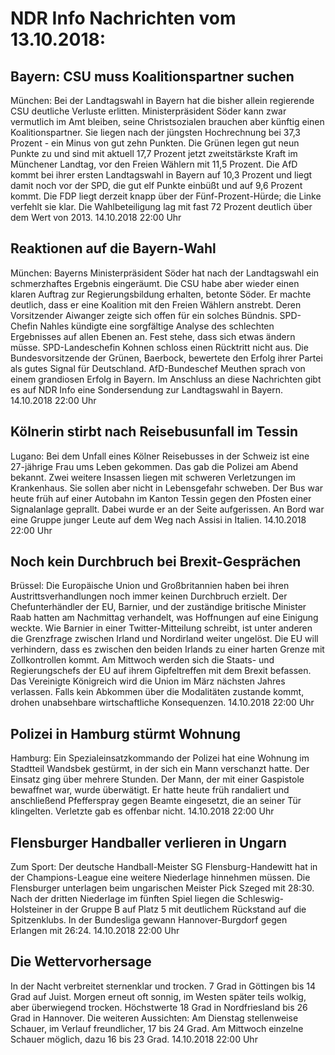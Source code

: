 # NDR Info Nachrichten vom 13.10.2018:


## Bayern: CSU muss Koalitionspartner suchen
München: Bei der Landtagswahl in Bayern hat die bisher allein regierende CSU deutliche Verluste erlitten. Ministerpräsident Söder kann zwar vermutlich im Amt bleiben, seine Christsozialen brauchen aber künftig einen Koalitionspartner. Sie liegen nach der jüngsten Hochrechnung bei 37,3 Prozent - ein Minus von gut zehn Punkten. Die Grünen legen gut neun Punkte zu und sind mit aktuell 17,7 Prozent jetzt zweitstärkste Kraft im Münchener Landtag, vor den Freien Wählern mit 11,5 Prozent. Die AfD kommt bei ihrer ersten Landtagswahl in Bayern auf 10,3 Prozent und liegt damit noch vor der SPD, die gut elf Punkte einbüßt und auf 9,6 Prozent kommt. Die FDP liegt derzeit knapp über der Fünf-Prozent-Hürde; die Linke verfehlt sie klar. Die Wahlbeteiligung lag mit fast 72 Prozent deutlich über dem Wert von 2013. 14.10.2018 22:00 Uhr 

## Reaktionen auf die Bayern-Wahl
München: 	Bayerns Ministerpräsident Söder hat nach der Landtagswahl ein schmerzhaftes Ergebnis eingeräumt. Die CSU habe aber wieder einen klaren Auftrag zur Regierungsbildung erhalten, betonte Söder. Er machte deutlich, dass er eine Koalition mit den Freien Wählern anstrebt. Deren Vorsitzender Aiwanger zeigte sich offen für ein solches Bündnis. SPD-Chefin Nahles kündigte eine sorgfältige Analyse des schlechten Ergebnisses auf allen Ebenen an. Fest stehe, dass sich etwas ändern müsse. SPD-Landeschefin Kohnen schloss einen Rücktritt nicht aus. Die Bundesvorsitzende der Grünen, Baerbock, bewertete den Erfolg ihrer Partei als gutes Signal für Deutschland. AfD-Bundeschef Meuthen sprach von einem grandiosen Erfolg in Bayern. Im Anschluss an diese Nachrichten gibt es auf NDR Info eine Sondersendung zur Landtagswahl in Bayern. 14.10.2018 22:00 Uhr 

## Kölnerin stirbt nach Reisebusunfall im Tessin
Lugano:	Bei dem Unfall eines Kölner Reisebusses in der Schweiz ist eine 27-jährige Frau ums Leben gekommen. Das gab die Polizei am Abend bekannt. Zwei weitere Insassen liegen mit schweren Verletzungen im Krankenhaus. Sie sollen aber nicht in Lebensgefahr schweben. Der Bus war heute früh auf einer Autobahn im Kanton Tessin gegen den Pfosten einer Signalanlage geprallt. Dabei wurde er an der Seite aufgerissen. An Bord war eine Gruppe junger Leute auf dem Weg nach Assisi in Italien. 14.10.2018 22:00 Uhr 

## Noch kein Durchbruch bei Brexit-Gesprächen
Brüssel:	Die Europäische Union und Großbritannien haben bei ihren Austrittsverhandlungen noch immer keinen Durchbruch erzielt. Der Chefunterhändler der EU, Barnier, und der zuständige britische Minister Raab hatten am Nachmittag verhandelt, was Hoffnungen auf eine Einigung weckte. Wie Barnier in einer Twitter-Mitteilung schreibt, ist unter anderen die Grenzfrage zwischen Irland und Nordirland weiter ungelöst. Die EU will verhindern, dass es zwischen den beiden Irlands zu einer harten Grenze mit Zollkontrollen kommt. Am Mittwoch werden sich die Staats- und Regierungschefs der EU auf ihrem Gipfeltreffen mit dem Brexit befassen. Das Vereinigte Königreich wird die Union im März nächsten Jahres verlassen. Falls kein Abkommen über die Modalitäten zustande kommt, drohen unabsehbare wirtschaftliche Konsequenzen. 14.10.2018 22:00 Uhr 

## Polizei in Hamburg stürmt Wohnung
Hamburg: Ein Spezialeinsatzkommando der Polizei hat eine Wohnung im Stadtteil Wandsbek gestürmt, in der sich ein Mann verschanzt hatte. Der Einsatz ging über mehrere Stunden. Der Mann, der mit einer Gaspistole bewaffnet war, wurde überwätigt. Er hatte heute früh randaliert und anschließend Pfefferspray gegen Beamte eingesetzt, die an seiner Tür klingelten. Verletzte gab es offenbar nicht. 14.10.2018 22:00 Uhr 

## Flensburger Handballer verlieren in Ungarn
Zum Sport: Der deutsche Handball-Meister SG Flensburg-Handewitt hat in der Champions-League eine weitere Niederlage hinnehmen müssen. Die Flensburger unterlagen beim ungarischen Meister Pick Szeged mit 28:30. Nach der dritten Niederlage im fünften Spiel liegen die Schleswig-Holsteiner in der Gruppe B auf Platz 5 mit deutlichem Rückstand auf die Spitzenklubs. In der Bundesliga gewann Hannover-Burgdorf gegen Erlangen mit 26:24. 14.10.2018 22:00 Uhr 

## Die Wettervorhersage
In der Nacht verbreitet sternenklar und trocken. 7 Grad in Göttingen bis 14 Grad auf Juist. Morgen erneut oft sonnig, im Westen später teils wolkig, aber überwiegend trocken. Höchstwerte 18 Grad in Nordfriesland bis 26 Grad in Hannover. Die weiteren Aussichten: Am Dienstag stellenweise Schauer, im Verlauf freundlicher, 17 bis 24 Grad. Am Mittwoch einzelne Schauer möglich, dazu 16 bis 23 Grad. 14.10.2018 22:00 Uhr 
